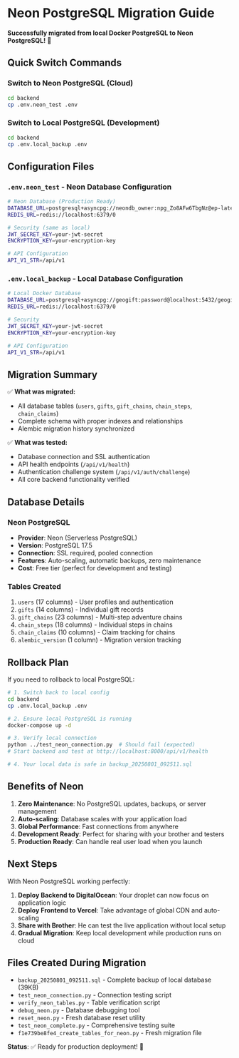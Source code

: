 # Neon PostgreSQL Migration Guide

**Successfully migrated from local Docker PostgreSQL to Neon PostgreSQL!** 🎉

## Quick Switch Commands

### Switch to Neon PostgreSQL (Cloud)
```bash
cd backend
cp .env.neon_test .env
```

### Switch to Local PostgreSQL (Development)
```bash
cd backend
cp .env.local_backup .env
```

## Configuration Files

### `.env.neon_test` - Neon Database Configuration
```bash
# Neon Database (Production Ready)
DATABASE_URL=postgresql+asyncpg://neondb_owner:npg_Zo8AFw6TbgNz@ep-late-heart-aef75fup-pooler.c-2.us-east-2.aws.neon.tech/neondb?ssl=require
REDIS_URL=redis://localhost:6379/0

# Security (same as local)
JWT_SECRET_KEY=your-jwt-secret
ENCRYPTION_KEY=your-encryption-key

# API Configuration
API_V1_STR=/api/v1
```

### `.env.local_backup` - Local Database Configuration
```bash
# Local Docker Database
DATABASE_URL=postgresql+asyncpg://geogift:password@localhost:5432/geogift_dev
REDIS_URL=redis://localhost:6379/0

# Security
JWT_SECRET_KEY=your-jwt-secret
ENCRYPTION_KEY=your-encryption-key

# API Configuration
API_V1_STR=/api/v1
```

## Migration Summary

✅ **What was migrated:**
- All database tables (`users`, `gifts`, `gift_chains`, `chain_steps`, `chain_claims`)
- Complete schema with proper indexes and relationships
- Alembic migration history synchronized

✅ **What was tested:**
- Database connection and SSL authentication
- API health endpoints (`/api/v1/health`)
- Authentication challenge system (`/api/v1/auth/challenge`)
- All core backend functionality verified

## Database Details

### Neon PostgreSQL
- **Provider**: Neon (Serverless PostgreSQL)
- **Version**: PostgreSQL 17.5
- **Connection**: SSL required, pooled connection
- **Features**: Auto-scaling, automatic backups, zero maintenance
- **Cost**: Free tier (perfect for development and testing)

### Tables Created
1. `users` (17 columns) - User profiles and authentication
2. `gifts` (14 columns) - Individual gift records
3. `gift_chains` (23 columns) - Multi-step adventure chains
4. `chain_steps` (18 columns) - Individual steps in chains
5. `chain_claims` (10 columns) - Claim tracking for chains
6. `alembic_version` (1 column) - Migration version tracking

## Rollback Plan

If you need to rollback to local PostgreSQL:

```bash
# 1. Switch back to local config
cd backend
cp .env.local_backup .env

# 2. Ensure local PostgreSQL is running
docker-compose up -d

# 3. Verify local connection
python ../test_neon_connection.py  # Should fail (expected)
# Start backend and test at http://localhost:8000/api/v1/health

# 4. Your local data is safe in backup_20250801_092511.sql
```

## Benefits of Neon

1. **Zero Maintenance**: No PostgreSQL updates, backups, or server management
2. **Auto-scaling**: Database scales with your application load
3. **Global Performance**: Fast connections from anywhere
4. **Development Ready**: Perfect for sharing with your brother and testers
5. **Production Ready**: Can handle real user load when you launch

## Next Steps

With Neon PostgreSQL working perfectly:

1. **Deploy Backend to DigitalOcean**: Your droplet can now focus on application logic
2. **Deploy Frontend to Vercel**: Take advantage of global CDN and auto-scaling
3. **Share with Brother**: He can test the live application without local setup
4. **Gradual Migration**: Keep local development while production runs on cloud

## Files Created During Migration

- `backup_20250801_092511.sql` - Complete backup of local database (39KB)
- `test_neon_connection.py` - Connection testing script
- `verify_neon_tables.py` - Table verification script
- `debug_neon.py` - Database debugging tool
- `reset_neon.py` - Fresh database reset utility
- `test_neon_complete.py` - Comprehensive testing suite
- `f1e739be8fe4_create_tables_for_neon.py` - Fresh migration file

**Status**: ✅ Ready for production deployment! 🚀
